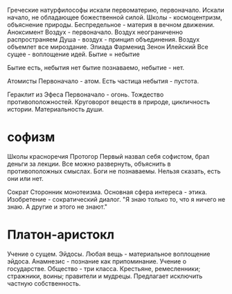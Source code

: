 Греческие натурфилософы искали первоматерию, первоначало.
Искали начало, не обладающее божественной силой.
Школы - космоцентризм, объяснение природы.
Беспредельное - материя в вечном движении.
Аноксимент
Воздух - первоначало. Воздух неограниченно распространяем
Душа - воздух - принцип объединения. Воздух объемлет все мироздание.
Элиада
Фарменид
Зенон Илейский
Все сущее - воплощение идей.
Бытие = небытие

Бытие есть, небытия нет
бытие познаваемо, небытие - нет.

Атомисты
Первоначало - атом.
Есть частица небытия - пустота.

Гераклит из Эфеса
Первоначало - огонь.
Тождество противоположностей.
Круговорот веществ в природе, цикличность истории.
Материальность души.

# софизм
Школы красноречия
Протогор
Первый назвал себя софистом, брал деньги за лекции.
Все можно развернуть, объяснить в противоположных смыслах.
Боги не познаваемы. Нельзя сказать, есть они или нет.

Сократ
Сторонник монотеизма.
Основная сфера интереса - этика.
Изобретение - сократический диалог.
"Я знаю только то, что я ничего не знаю. А другие и этого не знают."

# Платон-аристокл
Учение о сущем.
Эйдосы. Любая вещь - материальное воплощение эйдоса.
Анамнезис - познание как припоминание.
Учение о государстве. Общество - три класса.
Крестьяне, ремесленники; стражники, воины; правители и мудрецы.
Предлагает исключить частную собственность.